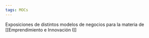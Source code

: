```yaml
---
tags: MOCs
---
```

Exposiciones de distintos modelos de negocios para la materia de [[Emprendimiento e Innovación I]]
